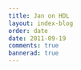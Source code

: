 ```yaml
---
title: Jan on HDL
layout: index-blog 
order: date
date: 2011-09-19
comments: true
bannerad: true
---
```


